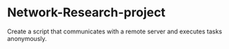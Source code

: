 # Network-Research-project
Create a script that communicates with a remote server and
executes tasks anonymously.
